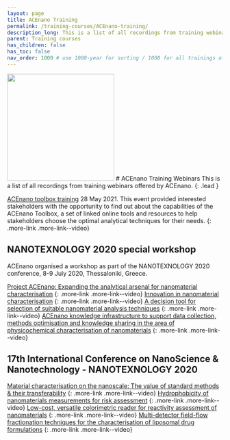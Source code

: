 ```yaml
---
layout: page
title: ACEnano Training
permalink: /training-courses/ACEnano-training/
description_long: This is a list of all recordings from training webinars offered by ACEnano
parent: Training courses
has_children: false
has_toc: false
nav_order: 1000 # use 1000-year for sorting / 1000 for all trainings offered by a project
---
```


<img src="{{ site.baseurl }}/images/logos/acenano.png" width="250" class="image--right" />
# ACEnano Training Webinars
This is a list of all recordings from training webinars offered by ACEnano. 
{: .lead }

[ACEnano toolbox training](https://www.youtube.com/watch?v=Iy7q0BFag6A)
28 May 2021. This event provided interested stakeholders with the opportunity to find out about the capabilities of the ACEnano Toolbox, a set of linked online tools and resources to help stakeholders choose the optimal analytical techniques for their needs.
{: .more-link .more-link--video}

## NANOTEXNOLOGY 2020 special workshop
ACEnano organised a workshop as part of the NANOTEXNOLOGY 2020 conference, 8-9 July 2020, Thessaloniki, Greece.

[Project ACEnano: Expanding the analytical arsenal for nanomaterial characterisation](https://www.youtube.com/watch?v=CJHkcF9ogTM)
{: .more-link .more-link--video}
[Innovation in nanomaterial characterisation](https://www.youtube.com/watch?v=elwfcgvURkk)
{: .more-link .more-link--video}
[A decision tool for selection of suitable nanomaterial analysis techniques](https://www.youtube.com/watch?v=gwOsAZ-zDmI)
{: .more-link .more-link--video}
[ACEnano knowledge infrastructure to support data collection, methods optimisation and knowledge sharing in the area of physicochemical characterisation of nanomaterials](https://www.youtube.com/watch?v=R9M4iTCU3eg)
{: .more-link .more-link--video}


## 17th International Conference on NanoScience & Nanotechnology - NANOTEXNOLOGY 2020
[Material characterisation on the nanoscale: The value of standard methods & their transferability](https://www.youtube.com/watch?v=6zreTt0HUiY)
{: .more-link .more-link--video}
[Hydrophobicity of nanomaterials measurements for risk assessment](https://www.youtube.com/watch?v=QNSxk8eAJ08)
{: .more-link .more-link--video}
[Low-cost, versatile colorimetric reader for reactivity assessment of nanomaterials](https://www.youtube.com/watch?v=9CocWzleQ00)
{: .more-link .more-link--video}
[Multi-detector field-flow fractionation techniques for the characterisation of liposomal drug formulations](https://www.youtube.com/watch?v=3W2raZSbyJs)
{: .more-link .more-link--video}
